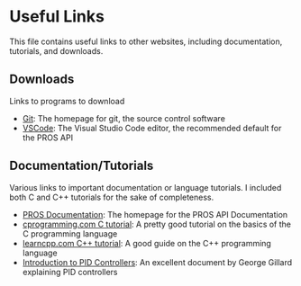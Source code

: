 # Useful Links

This file contains useful links to other websites, including documentation,
tutorials, and downloads.

## Downloads

Links to programs to download

- [Git](https://git-scm.com/):
  The homepage for git, the source control software
- [VSCode](https://code.visualstudio.com/):
  The Visual Studio Code editor, the recommended default for the PROS API

## Documentation/Tutorials

Various links to important documentation or language tutorials.
I included both C and C++ tutorials for the sake of completeness.

- [PROS Documentation](https://pros.cs.purdue.edu/v5/index.html):
  The homepage for the PROS API Documentation
- [cprogramming.com C tutorial](https://www.cprogramming.com/tutorial/c-tutorial.html?inl=hp):
  A pretty good tutorial on the basics of the C programming language
- [learncpp.com C++ tutorial](https://www.cprogramming.com/tutorial/c-tutorial.html?inl=hp):
  A good guide on the C++ programming language
- [Introduction to PID Controllers](https://www.georgegillard.com/component/osdownloads/download/robotics/introduction-to-pid-controllers-2nd-edition):
  An excellent document by George Gillard explaining PID controllers